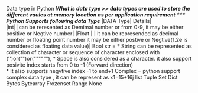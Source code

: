 Data type in Python 
***What is data type >> data types are used to store the different vaules at memory location  as per application requirement 
*** Python Supports following data Type***
|DATA Type| Details|  
 |int| |can be reresented as  Demimal number or from 0-9, it may be either positive or Negtive number|
 |Float | | it can be represended as decimal number or floating point number it may be either postive or Negtive(1.2e is considered as floating data value)|
 Bool
 str = * String  can be represented as collection of character or sequence of character enclosed with ('')or("")or(""""""),
        * Space is also considered as a character. it also support posivite index starts from 0 to -1 (Forward direction)  
        * It also supports negvtive index -1 to end+1
 Complex = python support complex data type , it can be represent as x1=15+16j
 list
 Tuple
 Set
 Dict
 Bytes
 Bytearray
 Frozenset
 Range
 None 